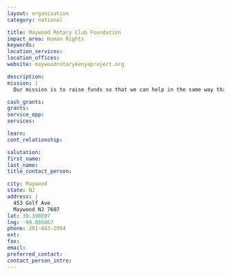 ```yaml
---
layout: organization
category: national

title: Maywood Rotary Club Foundation
impact_area: Human Rights
keywords: 
location_services: 
location_offices: 
website: maywoodrotarykenyaproject.org

description: 
mission: |
  Our mission is to raise funds so that we can help in the same way that every club helps promote peace throughout the world.

cash_grants: 
grants: 
service_opp: 
services: 

learn: 
cont_relationship: 

salutation: 
first_name: 
last_name: 
title_contact_person: 

city: Maywood
state: NJ
address: |
  453 Golf Ave  
  Maywood NJ 7607
lat: 39.390897
lng: -99.066067
phone: 201-843-2954
ext: 
fax: 
email: 
preferred_contact: 
contact_person_intro: 
---
```


